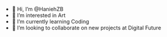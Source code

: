 - 👋 Hi, I’m @HaniehZB
- 👀 I’m interested in Art
- 🌱 I’m currently learning Coding
- 💞️ I’m looking to collaborate on new projects at Digital Future


<!---
HaniehZB/HaniehZB is a ✨ special ✨ repository because its `README.md` (this file) appears on your GitHub profile.
You can click the Preview link to take a look at your changes.
--->

